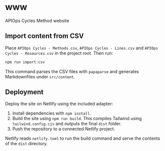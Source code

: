 # www
APIOps Cycles Method website

## Import content from CSV

Place `APIOps Cycles - Methods.csv`, `APIOps Cycles - Lines.csv` and
`APIOps Cycles - Resources.csv` in the project root. Then run:

```bash
npm run import:csv
```

This command parses the CSV files with `papaparse` and generates Markdownfiles under `src/content`.

## Deployment

Deploy the site on Netlify using the included adapter:

1. Install dependencies with `npm install`.
2. Build the site using `npm run build`. This compiles Tailwind using
   `tailwind.config.cjs` and outputs the final `dist` folder.
3. Push the repository to a connected Netlify project.

Netlify reads `netlify.toml` to run the build command and serve the
contents of the `dist` directory.
